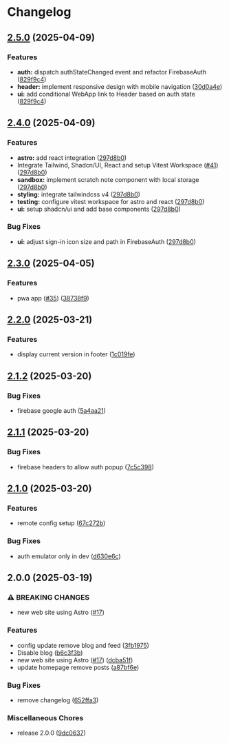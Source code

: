 # Changelog

## [2.5.0](https://github.com/raph84/blog/compare/v2.4.0...v2.5.0) (2025-04-09)


### Features

* **auth:** dispatch authStateChanged event and refactor FirebaseAuth ([829f9c4](https://github.com/raph84/blog/commit/829f9c4f791d646960676123dd2b7d10ec3cbc6f))
* **header:** implement responsive design with mobile navigation ([30d0a4e](https://github.com/raph84/blog/commit/30d0a4ee841755063f35b661aaf3c0ce01427189))
* **ui:** add conditional WebApp link to Header based on auth state ([829f9c4](https://github.com/raph84/blog/commit/829f9c4f791d646960676123dd2b7d10ec3cbc6f))

## [2.4.0](https://github.com/raph84/blog/compare/v2.3.0...v2.4.0) (2025-04-09)


### Features

* **astro:** add react integration ([297d8b0](https://github.com/raph84/blog/commit/297d8b0ba83c4b3ca36311d1aed77c09f6a1fb0f))
* Integrate Tailwind, Shadcn/UI, React and setup Vitest Workspace ([#41](https://github.com/raph84/blog/issues/41)) ([297d8b0](https://github.com/raph84/blog/commit/297d8b0ba83c4b3ca36311d1aed77c09f6a1fb0f))
* **sandbox:** implement scratch note component with local storage ([297d8b0](https://github.com/raph84/blog/commit/297d8b0ba83c4b3ca36311d1aed77c09f6a1fb0f))
* **styling:** integrate tailwindcss v4 ([297d8b0](https://github.com/raph84/blog/commit/297d8b0ba83c4b3ca36311d1aed77c09f6a1fb0f))
* **testing:** configure vitest workspace for astro and react ([297d8b0](https://github.com/raph84/blog/commit/297d8b0ba83c4b3ca36311d1aed77c09f6a1fb0f))
* **ui:** setup shadcn/ui and add base components ([297d8b0](https://github.com/raph84/blog/commit/297d8b0ba83c4b3ca36311d1aed77c09f6a1fb0f))


### Bug Fixes

* **ui:** adjust sign-in icon size and path in FirebaseAuth ([297d8b0](https://github.com/raph84/blog/commit/297d8b0ba83c4b3ca36311d1aed77c09f6a1fb0f))

## [2.3.0](https://github.com/raph84/blog/compare/v2.2.0...v2.3.0) (2025-04-05)


### Features

* pwa app ([#35](https://github.com/raph84/blog/issues/35)) ([38738f9](https://github.com/raph84/blog/commit/38738f9d983b838df0bf27b7bcecbd7b136f0724))

## [2.2.0](https://github.com/raph84/blog/compare/v2.1.2...v2.2.0) (2025-03-21)


### Features

* display current version in footer ([1c019fe](https://github.com/raph84/blog/commit/1c019fe88fb8cd03a9a1dcf083aed607e0706cbc))

## [2.1.2](https://github.com/raph84/blog/compare/v2.1.1...v2.1.2) (2025-03-20)


### Bug Fixes

* firebase google auth ([5a4aa21](https://github.com/raph84/blog/commit/5a4aa219ea34a8bf1d02abfacfda282423c139b6))

## [2.1.1](https://github.com/raph84/blog/compare/v2.1.0...v2.1.1) (2025-03-20)


### Bug Fixes

* firebase headers to allow auth popup ([7c5c398](https://github.com/raph84/blog/commit/7c5c3988f1e352a743b0cbf25841e9468f5e1f0e))

## [2.1.0](https://github.com/raph84/blog/compare/v2.0.0...v2.1.0) (2025-03-20)


### Features

* remote config setup ([67c272b](https://github.com/raph84/blog/commit/67c272b4cc13e287c560e91225d2c1620e9dc81f))


### Bug Fixes

* auth emulator only in dev ([d630e6c](https://github.com/raph84/blog/commit/d630e6c1d3e2b2b6b5a7e206dac0dc994f03d38b))

## 2.0.0 (2025-03-19)


### ⚠ BREAKING CHANGES

* new web site using Astro ([#17](https://github.com/raph84/blog/issues/17))

### Features

* config update remove blog and feed ([3fb1975](https://github.com/raph84/blog/commit/3fb19753b2a7dff7fed7a9ae12dd1ce242cff5cb))
* Disable blog ([b6c3f3b](https://github.com/raph84/blog/commit/b6c3f3bed3cdec7a8ebf17c982dbdcd4e671e3f1))
* new web site using Astro ([#17](https://github.com/raph84/blog/issues/17)) ([dcba51f](https://github.com/raph84/blog/commit/dcba51f21bbaf855b568a720133f8f1039c7792f))
* update homepage remove posts ([a87bf6e](https://github.com/raph84/blog/commit/a87bf6ed1757511d1073680ba32408539be70443))


### Bug Fixes

* remove changelog ([652ffa3](https://github.com/raph84/blog/commit/652ffa328998a77e27fc048d9eb78eaa6f06af33))


### Miscellaneous Chores

* release 2.0.0 ([9dc0637](https://github.com/raph84/blog/commit/9dc0637b88732fdd6715a5a8e0d3c3ae1c621a1e))
